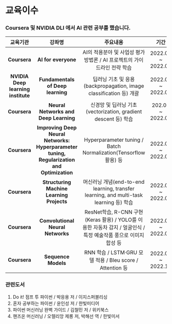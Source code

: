# 교육이수

### **Coursera** 및 **NVIDIA DLI** 에서 AI 관련 공부를 했습니다.

| 교육기관    | 강좌명          | 주요내용          |기간                            | 수료증   |
 :-----------: | :---------------: |:----------------:|:------------------------------:| :----------:|
|    **Coursera**  | **AI for everyone** | AI의 적용분야 및 사업성 평가 방법론 / AI 프로젝트의 가이드라인 전략 학습 | 2022.05 ~ 2022.05 | https://www.coursera.org/account/accomplishments/certificate/HKVAWDUMET2S |
|    **NVIDIA Deep learning institute**    | **Fundamentals of Deep learning** | 딥러닝 기초 및 응용 (backpropagation, image classification 등) 개괄 | 2022.05 ~ 2022.05 | https://courses.nvidia.com/certificates/1bcdc277b14c48bebec4ad0ebe8bbdad/ |
|   **Coursera**    | **Neural Networks and Deep Learning** | 신경망 및 딥러닝 기초 (vectorization, gradient descent 등) 학습 | 202.06 ~ 2022.07 | https://www.coursera.org/account/accomplishments/certificate/UCGKZ25GUMMY |
|   **Coursera**    | **Improving Deep Neural Networks: Hyperparameter tuning, Regularization and Optimization** | Hyperparameter tuning / Batch Normalization(Tensorflow 활용) 등 | 2022.06 ~ 2022.07 | https://www.coursera.org/account/accomplishments/certificate/G2P9YRL5UJ4K |
|   **Coursera**    | **Structuring Machine Learning Projects** | 머신러닝 개념(end-to-end learning, transfer learning, and multi-task learning 등) 학습  | 2022.07 ~ 2022.08 | https://www.coursera.org/account/accomplishments/certificate/WVC4E8KESB5F |
|   **Coursera**    | **Convolutional Neural Networks** | ResNet학습, R-CNN 구현(Keras 활용) / YOLO를 이용한 자동차 감지 / 얼굴인식 / 특정 예술작품 풍으로 이미지 합성 등 | 2022.08 ~ 2022.09 | https://www.coursera.org/account/accomplishments/certificate/YRUFVF236W7Z |
   **Coursera**    | **Sequence Models**  | RNN 학습 / LSTM·GRU 모델 적용 / Bleu score / Attention 등 | 2022.09 ~ 2022.10 | https://www.coursera.org/account/accomplishments/certificate/544KBP777TFL |

### 관련도서
1. Do it! 점프 투 파이썬 / 박응용 저 / 이지스퍼블리싱
2. 혼자 공부하는 파이썬 / 윤인성 저 / 한빛미디어
3. 파이썬 머신러닝 완벽 가이드 / 김철민 저 / 위키북스
4. 핸즈온 머신러닝 / 오렐리앙 제롱 저, 박해선 역 / 한빛미서